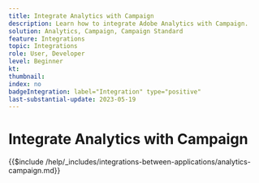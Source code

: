 ```yaml
---
title: Integrate Analytics with Campaign
description: Learn how to integrate Adobe Analytics with Campaign.
solution: Analytics, Campaign, Campaign Standard
feature: Integrations
topic: Integrations
role: User, Developer
level: Beginner
kt:
thumbnail:
index: no
badgeIntegration: label="Integration" type="positive"
last-substantial-update: 2023-05-19
---
```


# Integrate Analytics with Campaign

{{$include /help/_includes/integrations-between-applications/analytics-campaign.md}}
